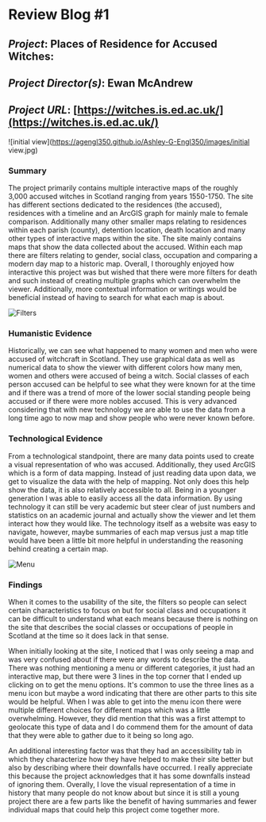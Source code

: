 # Review Blog #1

## _Project_: Places of Residence for Accused Witches:

## _Project Director(s)_: Ewan McAndrew

## _Project URL_: [https://witches.is.ed.ac.uk/](https://witches.is.ed.ac.uk/)

 ![initial view](https://agengl350.github.io/Ashley-G-Engl350/images/initial view.jpg)

### Summary

The project primarily contains multiple interactive maps of the roughly 3,000 accused witches in Scotland ranging from years 1550-1750. The site has different sections dedicated to the residences (the accused), residences with a timeline and an ArcGIS graph for mainly male to female comparison. Additionally many other smaller maps relating to residences within each parish (county), detention location, death location and many other types of interactive maps within the site. The site mainly contains maps that show the data collected about the accused. Within each map there are filters relating to gender, social class, occupation and comparing a modern day map to a historic map. Overall, I thoroughly enjoyed how interactive this project was but wished that there were more filters for death and such instead of creating multiple graphs which can overwhelm the viewer. Additionally, more contextual information or writings would be beneficial instead of having to search for what each map is about.

 ![Filters](https://agengl350.github.io/Ashley-G-Engl350/images/Filters.jpg) 

### Humanistic Evidence

Historically, we can see what happened to many women and men who were accused of witchcraft in Scotland. They use graphical data as well as numerical data to show the viewer with different colors how many men, women and others were accused of being a witch. Social classes of each person accused can be helpful to see what they were known for at the time and if there was a trend of more of the lower social standing people being accused or if there were more nobles accused. This is very advanced considering that with new technology we are able to use the data from a long time ago to now map and show people who were never known before.

### Technological Evidence

From a technological standpoint, there are many data points used to create a visual representation of who was accused. Additionally, they used ArcGIS which is a form of data mapping. Instead of just reading data upon data, we get to visualize the data with the help of mapping. Not only does this help show the data, it is also relatively accessible to all. Being in a younger generation I was able to easily access all the data information. By using technology it can still be very academic but steer clear of just numbers and statistics on an academic journal and actually show the viewer and let them interact how they would like. The technology itself as a website was easy to navigate, however, maybe summaries of each map versus just a map title would have been a little bit more helpful in understanding the reasoning behind creating a certain map.

 ![Menu](https://agengl350.github.io/Ashley-G-Engl350/images/Menu.jpg)

### Findings 

When it comes to the usability of the site, the filters so people can select certain characteristics to focus on but for social class and occupations it can be difficult to understand what each means because there is nothing on the site that describes the social classes or occupations of people in Scotland at the time so it does lack in that sense. 

When initially looking at the site, I noticed that I was only seeing a map and was very confused about if there were any words to describe the data. There was nothing mentioning a menu or different categories, it just had an interactive map, but there were 3 lines in the top corner that I ended up clicking on to get the menu options. It's common to use the three lines as a menu icon but maybe a word indicating that there are other parts to this site would be helpful. When I was able to get into the menu icon there were multiple different choices for different maps which was a little overwhelming. However, they did mention that this was a first attempt to geolocate this type of data and I do commend them for the amount of data that they were able to gather due to it being so long ago. 

An additional interesting factor was that they had an accessibility tab in which they characterize how they have helped to make their site better but also by describing where their downfalls have occurred. I really appreciate this because the project acknowledges that it has some downfalls instead of ignoring them. Overally, I love the visual representation of a time in history that many people do not know about but since it is still a young project there are a few parts like the benefit of having summaries and fewer individual maps that could help this project come together more.

